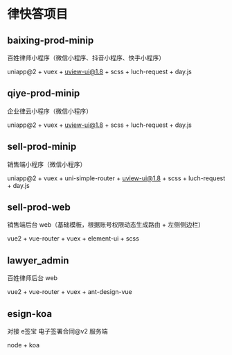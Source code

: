 # 律快答项目

## baixing-prod-minip
百姓律师小程序（微信小程序、抖音小程序、快手小程序）

uniapp@2 + vuex + uview-ui@1.8 + scss + luch-request + day.js

## qiye-prod-minip
企业律云小程序（微信小程序）

uniapp@2 + vuex + uview-ui@1.8 + scss + luch-request + day.js

## sell-prod-minip
销售端小程序（微信小程序）

uniapp@2 + vuex + uni-simple-router + uview-ui@1.8 + scss + luch-request + day.js

## sell-prod-web
销售端后台 web（基础模板，根据账号权限动态生成路由 + 左侧侧边栏）

vue2 + vue-router + vuex + element-ui + scss

## lawyer_admin
百姓律师后台 web

vue2 + vue-router + vuex + ant-design-vue

## esign-koa
对接 e签宝 电子签署合同@v2 服务端

node + koa

